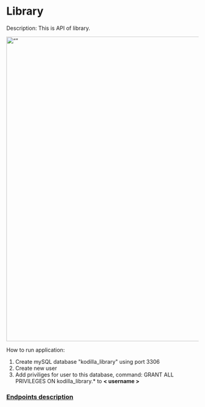 # Library
Description: This is API of library.

<img src="https://upload.wikimedia.org/wikipedia/commons/thumb/1/1e/Salle_de_lecture_Biblioth%C3%A8que_Mazarine_depuis_gallerie.jpg/1920px-Salle_de_lecture_Biblioth%C3%A8que_Mazarine_depuis_gallerie.jpg" alt= “” width="800" height="value">

How to run application:
1) Create mySQL database "kodilla_library" using port 3306
2) Create new user
3) Add priviliges for user to this database, command:
GRANT ALL PRIVILEGES ON kodilla_library.* to **< username >**

### [Endpoints description](docs/EndpointsDocumentation.md)
